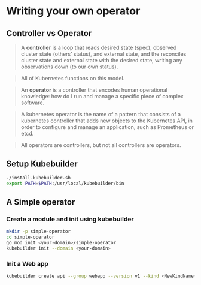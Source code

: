 # Writing your own operator

## Controller vs Operator

> A **controller** is a loop that reads desired state (spec), observed cluster state (others’ status), and external state, and the reconciles cluster state and external state with the desired state, writing any observations down (to our own status).

> All of Kubernetes functions on this model.

> An **operator** is a controller that encodes human operational knowledge: how do I run and manage a specific piece of complex software.

> A kubernetes operator is the name of a pattern that consists of a kubernetes controller that adds new objects to the Kubernetes API, in order to configure and manage an application, such as Prometheus or etcd.

> All operators are controllers, but not all controllers are operators.

## Setup Kubebuilder

```bash
./install-kubebuilder.sh
export PATH=$PATH:/usr/local/kubebuilder/bin
```

## A Simple operator

### Create a module and init using kubebuilder

```bash
mkdir -p simple-operator
cd simple-operator
go mod init <your-domain>/simple-operator
kubebuilder init --domain <your-domain>
```

### Init a Web app

```bash
kubebuilder create api --group webapp --version v1 --kind <NewKindName>
```
